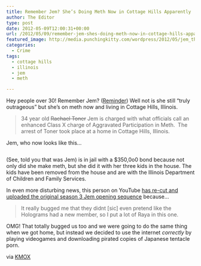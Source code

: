 ```yaml
---
title: Remember Jem? She’s Doing Meth Now in Cottage Hills Apparently
author: The Editor
type: post
date: 2012-05-09T12:00:31+00:00
url: /2012/05/09/remember-jem-shes-doing-meth-now-in-cottage-hills-apparently/
featured_image: http://media.punchingkitty.com/wordpress/2012/05/jem_then.jpeg
categories:
  - Crime
tags:
  - cottage hills
  - illinois
  - jem
  - meth

---
```

Hey people over 30! Remember Jem? (<a href="http://www.youtube.com/watch?v=20BZID081Vk" target="_blank">Reminder</a>) Well not is she still &#8220;truly outrageous&#8221; but she&#8217;s on meth now and living in Cottage Hills, Illinois.

> 34 year old <del>Rachael Toner</del> Jem is charged with what officials call an enhanced Class X charge of Aggravated Participation in Meth.  The arrest of Toner took place at a home in Cottage Hills, Illinois.

Jem, who now looks like this&#8230;

<p style="text-align: center;">
  <a href="http://media.punchingkitty.com/wordpress/2012/05/rachael-toner.jpeg"><img class="aligncenter  wp-image-13618" title="rachael-toner" src="http://media.punchingkitty.com/wordpress/2012/05/rachael-toner.jpeg?filter=resize&w=500" alt="" /></a>
</p>

<p style="text-align: left;">
  (See, told you that was Jem) is in jail with a $350,0o0 bond because not only did she make meth, but she did it with her three kids in the house. The kids have been removed from the house and are with the Illinois Department of Children and Family Services.
</p>

<p style="text-align: left;">
  In even more disturbing news, this person on YouTube <a href="http://www.youtube.com/watch?v=c0iEScFn8M4" target="_blank">has re-cut and uploaded the original season 3 Jem opening sequence</a> because&#8230;
</p>

> <p style="text-align: left;">
>   It really bugged me that they didnt [sic] even pretend like the Holograms had a new member, so I put a lot of Raya in this one.
> </p>

<p style="text-align: left;">
  OMG! That totally bugged us too and we were going to do the same thing when we got home, but instead we decided to use the internet <em>correctly</em> by playing videogames and downloading pirated copies of Japanese tentacle porn.
</p>

<p style="text-align: left;">
  via <a href="http://stlouis.cbslocal.com/2012/05/08/woman-held-on-meth-charges/" target="_blank">KMOX</a>
</p>